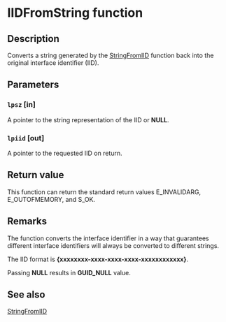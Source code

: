 # IIDFromString function

## Description

Converts a string generated by the [StringFromIID](https://learn.microsoft.com/windows/desktop/api/combaseapi/nf-combaseapi-stringfromiid) function back into the original interface identifier (IID).

## Parameters

### `lpsz` [in]

A pointer to the string representation of the IID or **NULL**.

### `lpiid` [out]

A pointer to the requested IID on return.

## Return value

This function can return the standard return values E_INVALIDARG, E_OUTOFMEMORY, and S_OK.

## Remarks

The function converts the interface identifier in a way that guarantees different interface identifiers will always be converted to different strings.

The IID format is **{xxxxxxxx-xxxx-xxxx-xxxx-xxxxxxxxxxxx}**.

Passing **NULL** results in **GUID_NULL** value.

## See also

[StringFromIID](https://learn.microsoft.com/windows/desktop/api/combaseapi/nf-combaseapi-stringfromiid)